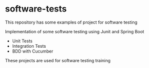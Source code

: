 # software-tests
This repository has some examples of project for software testing

Implementation of some software testing using Junit and Spring Boot

  - Unit Tests
  - Integration Tests
  - BDD with Cucumber


These projects are used for software testing training
